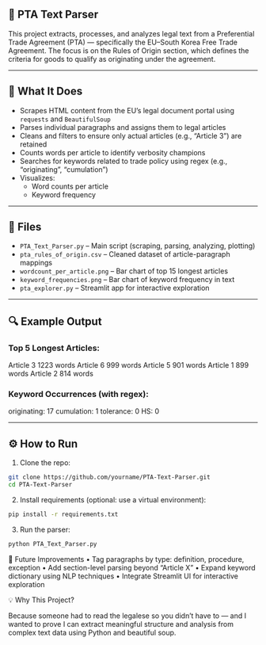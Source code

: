## 📘 PTA Text Parser

This project extracts, processes, and analyzes legal text from a Preferential Trade Agreement (PTA) — specifically the EU–South Korea Free Trade Agreement. The focus is on the Rules of Origin section, which defines the criteria for goods to qualify as originating under the agreement.

---

## 🚀 What It Does

- Scrapes HTML content from the EU’s legal document portal using `requests` and `BeautifulSoup`
- Parses individual paragraphs and assigns them to legal articles
- Cleans and filters to ensure only actual articles (e.g., “Article 3”) are retained
- Counts words per article to identify verbosity champions
- Searches for keywords related to trade policy using regex (e.g., “originating”, “cumulation”)
- Visualizes:
  - Word counts per article
  - Keyword frequency

---

## 📂 Files

- `PTA_Text_Parser.py` – Main script (scraping, parsing, analyzing, plotting)
- `pta_rules_of_origin.csv` – Cleaned dataset of article-paragraph mappings
- `wordcount_per_article.png` – Bar chart of top 15 longest articles
- `keyword_frequencies.png` – Bar chart of keyword frequency in text
- `pta_explorer.py` – Streamlit app for interactive exploration

---

## 🔍 Example Output

### Top 5 Longest Articles:

Article 3    1223 words
Article 6     999 words
Article 5     901 words
Article 1     899 words
Article 2     814 words

### Keyword Occurrences (with regex):
originating: 17
cumulation: 1
tolerance: 0
HS: 0

---

## ⚙️ How to Run

1. Clone the repo:
```bash
git clone https://github.com/yourname/PTA-Text-Parser.git
cd PTA-Text-Parser
```
2.	Install requirements (optional: use a virtual environment):

```bash
pip install -r requirements.txt
```
3.	Run the parser:
```bash
python PTA_Text_Parser.py
```
🧠 Future Improvements
	•	Tag paragraphs by type: definition, procedure, exception
	•	Add section-level parsing beyond “Article X”
	•	Expand keyword dictionary using NLP techniques
	•	Integrate Streamlit UI for interactive exploration

💡 Why This Project?

Because someone had to read the legalese so you didn’t have to — and I wanted to prove I can extract meaningful structure and analysis from complex text data using Python and beautiful soup.